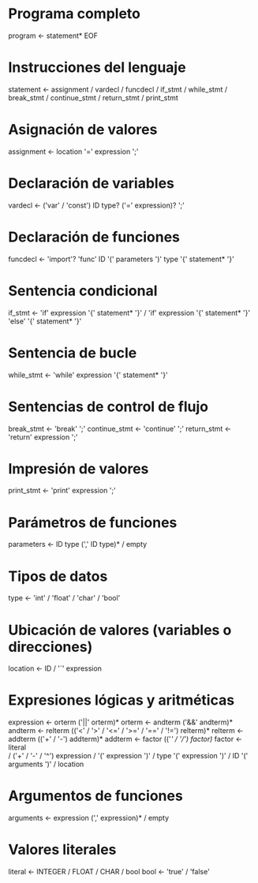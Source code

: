 # Programa completo
program <- statement* EOF

# Instrucciones del lenguaje
statement <- assignment
           / vardecl
           / funcdecl
           / if_stmt
           / while_stmt
           / break_stmt
           / continue_stmt
           / return_stmt
           / print_stmt

# Asignación de valores
assignment <- location '=' expression ';'

# Declaración de variables
vardecl <- ('var' / 'const') ID type? ('=' expression)? ';'

# Declaración de funciones
funcdecl <- 'import'? 'func' ID '(' parameters ')' type '{' statement* '}'

# Sentencia condicional
if_stmt <- 'if' expression '{' statement* '}'
         / 'if' expression '{' statement* '}' 'else' '{' statement* '}'

# Sentencia de bucle
while_stmt <- 'while' expression '{' statement* '}'

# Sentencias de control de flujo
break_stmt <- 'break' ';'
continue_stmt <- 'continue' ';'
return_stmt <- 'return' expression ';'

# Impresión de valores
print_stmt <- 'print' expression ';'

# Parámetros de funciones
parameters <- ID type (',' ID type)*
            / empty

# Tipos de datos
type <- 'int' / 'float' / 'char' / 'bool'

# Ubicación de valores (variables o direcciones)
location <- ID
          / '`' expression

# Expresiones lógicas y aritméticas
expression <- orterm ('||' orterm)*
orterm <- andterm ('&&' andterm)*
andterm <- relterm (('<' / '>' / '<=' / '>=' / '==' / '!=') relterm)*
relterm <- addterm (('+' / '-') addterm)*
addterm <- factor (('*' / '/') factor)*
factor <- literal  
        / ('+' / '-' / '^') expression
        / '(' expression ')'
        / type '(' expression ')'
        / ID '(' arguments ')'
        / location

# Argumentos de funciones
arguments <- expression (',' expression)*
          / empty

# Valores literales
literal <- INTEGER / FLOAT / CHAR / bool
bool <- 'true' / 'false'